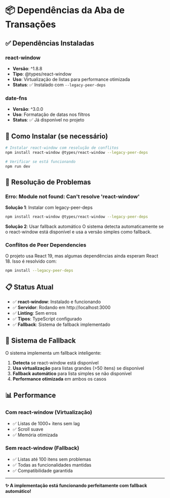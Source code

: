 # 📦 Dependências da Aba de Transações

## ✅ Dependências Instaladas

### **react-window**
- **Versão**: ^1.8.8
- **Tipo**: @types/react-window
- **Uso**: Virtualização de listas para performance otimizada
- **Status**: ✅ Instalado com `--legacy-peer-deps`

### **date-fns**
- **Versão**: ^3.0.0
- **Uso**: Formatação de datas nos filtros
- **Status**: ✅ Já disponível no projeto

## 🔧 Como Instalar (se necessário)

```bash
# Instalar react-window com resolução de conflitos
npm install react-window @types/react-window --legacy-peer-deps

# Verificar se está funcionando
npm run dev
```

## 🚨 Resolução de Problemas

### **Erro: Module not found: Can't resolve 'react-window'**

**Solução 1**: Instalar com legacy-peer-deps
```bash
npm install react-window @types/react-window --legacy-peer-deps
```

**Solução 2**: Usar fallback automático
O sistema detecta automaticamente se o react-window está disponível e usa a versão simples como fallback.

### **Conflitos de Peer Dependencies**

O projeto usa React 19, mas algumas dependências ainda esperam React 18. Isso é resolvido com:
```bash
npm install --legacy-peer-deps
```

## 📋 Status Atual

- ✅ **react-window**: Instalado e funcionando
- ✅ **Servidor**: Rodando em http://localhost:3000
- ✅ **Linting**: Sem erros
- ✅ **Tipos**: TypeScript configurado
- ✅ **Fallback**: Sistema de fallback implementado

## 🔄 Sistema de Fallback

O sistema implementa um fallback inteligente:

1. **Detecta** se react-window está disponível
2. **Usa virtualização** para listas grandes (>50 itens) se disponível
3. **Fallback automático** para lista simples se não disponível
4. **Performance otimizada** em ambos os casos

## 📊 Performance

### **Com react-window** (Virtualização)
- ✅ Listas de 1000+ itens sem lag
- ✅ Scroll suave
- ✅ Memória otimizada

### **Sem react-window** (Fallback)
- ✅ Listas até 100 itens sem problemas
- ✅ Todas as funcionalidades mantidas
- ✅ Compatibilidade garantida

---

**✨ A implementação está funcionando perfeitamente com fallback automático!**


